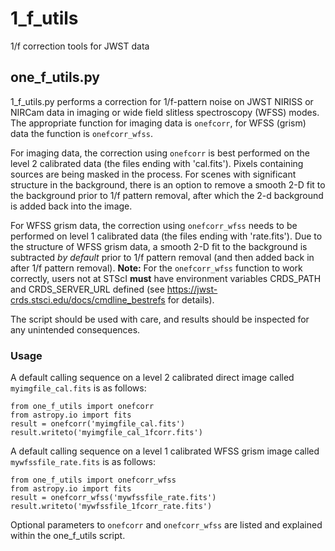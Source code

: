 # 1_f_utils
1/f correction tools for JWST data

## one_f_utils.py
1_f_utils.py performs a correction for 1/f-pattern noise on JWST NIRISS or NIRCam data in imaging or wide field slitless spectroscopy (WFSS) modes. The appropriate function for imaging data is `onefcorr`, for WFSS (grism) data the function is `onefcorr_wfss`.

For imaging data, the correction using `onefcorr` is best performed on the level 2 calibrated data (the files ending with 'cal.fits'). Pixels containing sources are being masked in the process. For scenes with significant structure in the background, there is an option to remove a smooth 2-D fit to the background prior to 1/f pattern removal, after which the 2-d background is added back into the image.

For WFSS grism data, the correction using `onefcorr_wfss` needs to be performed on level 1 calibrated data (the files ending with 'rate.fits'). Due to the structure of WFSS grism data, a smooth 2-D fit to the background is subtracted <i>by default</i> prior to 1/f pattern removal (and then added back in after 1/f pattern removal). **Note:** For the `onefcorr_wfss` function to work correctly, users not at STScI **must** have environment variables CRDS_PATH and CRDS_SERVER_URL defined (see https://jwst-crds.stsci.edu/docs/cmdline_bestrefs for details). 

The script should be used with care, and results should be inspected for any unintended consequences.

### Usage

A default calling sequence on a level 2 calibrated direct image called `myimgfile_cal.fits` is as follows:
```
from one_f_utils import onefcorr
from astropy.io import fits
result = onefcorr('myimgfile_cal.fits')
result.writeto('myimgfile_cal_1fcorr.fits')
```

A default calling sequence on a level 1 calibrated WFSS grism image called `mywfssfile_rate.fits` is as follows:
```
from one_f_utils import onefcorr_wfss
from astropy.io import fits
result = onefcorr_wfss('mywfssfile_rate.fits')
result.writeto('mywfssfile_1fcorr_rate.fits')
```

Optional parameters to `onefcorr` and `onefcorr_wfss` are listed and explained within the one_f_utils script.
